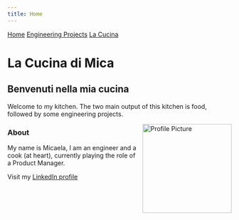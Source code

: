 ```yaml
---
title: Home
---
```


<head>
  <link rel="stylesheet" type="text/css" href="styles.css">
</head>

[Home](/)
[Engineering Projects](/engineering)
[La Cucina](/lacucina)

# La Cucina di Mica
## Benvenuti nella mia cucina


Welcome to my kitchen. The two main output of this kitchen is food, followed by some engineering projects.

<figure style="float: right; margin: 0px 0px 10px 10px;">
  <img src="Profile.jpg" alt="Profile Picture" width="200"/>
</figure>

### About
My name is Micaela, I am an engineer and a cook (at heart), currently playing the role of a Product Manager. 


Visit my [LinkedIn profile](https://www.linkedin.com/in/micaelabara)